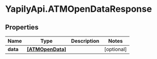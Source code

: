 # YapilyApi.ATMOpenDataResponse

## Properties

Name | Type | Description | Notes
------------ | ------------- | ------------- | -------------
**data** | [**[ATMOpenData]**](ATMOpenData.md) |  | [optional] 


